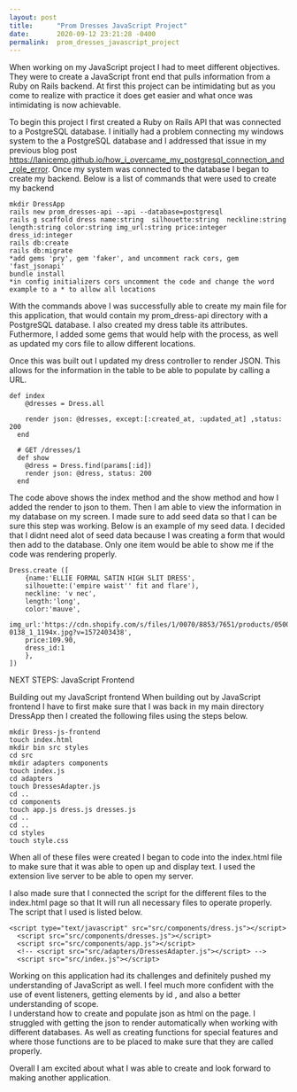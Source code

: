 ```yaml
---
layout: post
title:      "Prom Dresses JavaScript Project"
date:       2020-09-12 23:21:28 -0400
permalink:  prom_dresses_javascript_project
---
```




When working on my JavaScript project I had to meet different objectives.  They were to create a JavaScript front end that pulls information from a Ruby on Rails backend.   At first this project can be intimidating but as you come to realize with practice it does get easier and what once was intimidating is now achievable.  

To begin this project I first created a Ruby on Rails API that was connected to a PostgreSQL database.  I initially had a problem connecting my windows system to the  a PostgreSQL database and I addressed that issue in my previous blog post https://lanicemp.github.io/how_i_overcame_my_postgresql_connection_and_role_error.  Once my system was connected to the database I began to create my backend.     Below is a list of commands that were used to create my backend 


```
mkdir DressApp
rails new prom_dresses-api --api --database=postgresql
rails g scaffold dress name:string  silhouette:string  neckline:string length:string color:string img_url:string price:integer dress_id:integer 
rails db:create 
rails db:migrate
*add gems 'pry', gem 'faker', and uncomment rack cors, gem 'fast_jsonapi' 
bundle install 
*in config initializers cors uncomment the code and change the word example to a * to allow all locations
```

With the commands above I was successfully  able to create my main file for this application, that would contain my prom_dress-api directory with a PostgreSQL database.  I also created my dress table its attributes.  Futhermore,  I added some gems that would help with the process, as well as updated my cors file to allow different locations.  

Once this was built out I updated my dress controller to render JSON.  This allows for the information in the table to be able to populate by calling a URL. 
```
def index
    @dresses = Dress.all

    render json: @dresses, except:[:created_at, :updated_at] ,status: 200
  end

  # GET /dresses/1
  def show
    @dress = Dress.find(params[:id])
    render json: @dress, status: 200 
  end
```
The code above  shows the index method and the show method and how I added the render to json to them. Then I am able to view the information in my database on my screen.  I made sure to add seed data so that I can be sure this step was working. Below is an example of my seed data.  I decided that I didnt need alot of seed data because I was creating a form that would then add to the  database.  Only one item would be able to show me if the code was rendering properly. 

```
Dress.create ([
    {name:'ELLIE FORMAL SATIN HIGH SLIT DRESS',
    silhouette:('empire waist'' fit and flare'),
    neckline: 'v nec',
    length:'long',
    color:'mauve',
    img_url:'https://cdn.shopify.com/s/files/1/0070/8853/7651/products/05002-0138_1_1194x.jpg?v=1572403438',
    price:109.90,
    dress_id:1
    }, 
])
```

NEXT STEPS: JavaScript Frontend

Building out my JavaScript frontend When building out by JavaScript frontend I have to first make sure that I was back in my main directory DressApp then I created  the following files using the steps below. 

```
mkdir Dress-js-frontend
touch index.html
mkdir bin src styles
cd src 
mkdir adapters components
touch index.js 
cd adapters
touch DressesAdapter.js
cd .. 
cd components
touch app.js dress.js dresses.js
cd ..
cd .. 
cd styles 
touch style.css 
```

When all of these files were created I began to code into the index.html file to make sure that it was able to open up and display text.  I used the extension live server to be able to open my server.  

I also made sure that I connected the script for the different files to the index.html page so that It will  run all necessary files to operate properly.  The script that I used is listed below.  

```
<script type="text/javascript" src="src/components/dress.js"></script>
  <script src="src/components/dresses.js"></script>
  <script src="src/components/app.js"></script>
  <!-- <script src="src/adapters/DressesAdapter.js"></script> -->
  <script src="src/index.js"></script>
```

Working on this application had its challenges and definitely pushed my understanding of JavaScript as well.  I feel much more confident with the use of event listeners, getting elements by id , and also a better understanding of scope.  
I understand how to create and populate json as html on the page.  I struggled with getting the json to render automatically when working with different databases.  As well as creating functions for special features and where those functions are to be placed to make sure that they are called properly.  

Overall I am excited about what I was able to create and look forward to making another application.  

